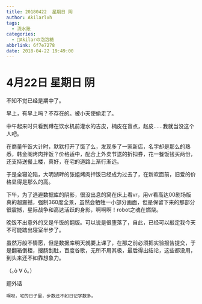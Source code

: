 ```yaml
---
title: 20180422  星期日 阴
author: Akilarlxh
tags:
  - 流水账
categories:
  - 🍬Akilarの泡泡糖
abbrlink: 6f7e7278
date: 2018-04-22 19:49:00
---
```

 # 4月22日 星期日 阴
 
不知不觉已经是期中了。

早上，有早上吗？不存在的。被小天使偷走了。

中午起来时只看到蹲在饮水机前灌水的吉皮，楠皮在盲点，赵皮……我就当没这个人吧。

在商量午饭大计时，默默打开了饿了么，发现多了一家新店，名字却是那么的熟悉，韩金阁烤肉拌饭？价格适中，配合上外卖节送的折扣券，花一餐饭钱买两份，还支持送餐上楼，真好，在宅的道路上渐行渐远。

于是全寝沦陷，大明湖畔的张姐烤肉拌饭已经成为过去了，在新欢面前，旧爱的价格显得是那么的高。

下午，为了逃避数据库的阴影，很没出息的窝在床上看vr，用vr看高达00剧场版真的超震撼，强制360度全景，虽然会牺牲一小部分画面，但是保留下来的那部分很震撼，星际战争和高达活跃的身影，啊啊啊！robot之魂在燃烧。

晚饭不出意外的又是午饭的翻版。可以说是很堕落了，自此，已经可以敲定我今天不可能踏出寝室半步了。

虽然万般不情愿，但是数据库明天就要上课了，在那之前必须把实验报告提交，于是翻箱倒柜，搜肠刮肚，百度谷歌，无所不用其极，最后得出结论，这些都没用，到头来还不如靠想象力。

（｡ò ∀ ó｡）

题外话
```
啊呀，宅的日子里，步数还不如日记字数多。
```
